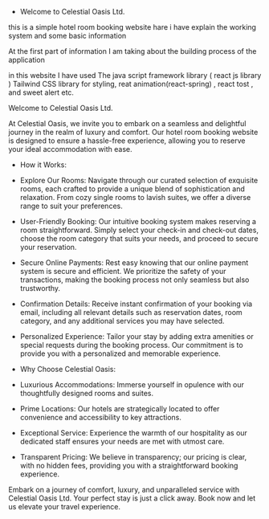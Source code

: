 - Welcome to Celestial Oasis Ltd.

this is a simple hotel room booking website hare i have explain the working system and some basic information

At the first part of information I am taking about the building process of the application

in this website I have used The java script framework library ( react js library ) Tailwind CSS library for styling, reat animation(react-spring) , react tost , and sweet alert etc.

Welcome to Celestial Oasis Ltd.

At Celestial Oasis, we invite you to embark on a seamless and delightful journey in the realm of luxury and comfort. Our hotel room booking website is designed to ensure a hassle-free experience, allowing you to reserve your ideal accommodation with ease.

- How it Works:

- Explore Our Rooms:
  Navigate through our curated selection of exquisite rooms, each crafted to provide a unique blend of sophistication and relaxation. From cozy single rooms to lavish suites, we offer a diverse range to suit your preferences.

- User-Friendly Booking:
  Our intuitive booking system makes reserving a room straightforward. Simply select your check-in and check-out dates, choose the room category that suits your needs, and proceed to secure your reservation.

- Secure Online Payments:
  Rest easy knowing that our online payment system is secure and efficient. We prioritize the safety of your transactions, making the booking process not only seamless but also trustworthy.

- Confirmation Details:
  Receive instant confirmation of your booking via email, including all relevant details such as reservation dates, room category, and any additional services you may have selected.

- Personalized Experience:
  Tailor your stay by adding extra amenities or special requests during the booking process. Our commitment is to provide you with a personalized and memorable experience.

- Why Choose Celestial Oasis:

- Luxurious Accommodations: Immerse yourself in opulence with our thoughtfully designed rooms and suites.

- Prime Locations: Our hotels are strategically located to offer convenience and accessibility to key attractions.

- Exceptional Service: Experience the warmth of our hospitality as our dedicated staff ensures your needs are met with utmost care.

- Transparent Pricing: We believe in transparency; our pricing is clear, with no hidden fees, providing you with a straightforward booking experience.

Embark on a journey of comfort, luxury, and unparalleled service with Celestial Oasis Ltd. Your perfect stay is just a click away. Book now and let us elevate your travel experience.
